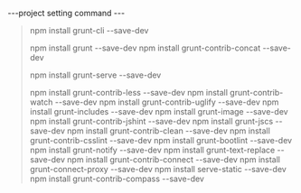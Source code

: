 ---project setting command ---
>npm install grunt-cli --save-dev
>
>npm install grunt --save-dev
>npm install grunt-contrib-concat --save-dev
>
>npm install grunt-serve --save-dev
>
>npm install grunt-contrib-less --save-dev
>npm install grunt-contrib-watch --save-dev
>npm install grunt-contrib-uglify --save-dev
>npm install grunt-includes --save-dev
>npm install grunt-image --save-dev
>npm install grunt-contrib-jshint --save-dev
>npm install grunt-jscs --save-dev
>npm install grunt-contrib-clean --save-dev
>npm install grunt-contrib-csslint --save-dev
>npm install grunt-bootlint --save-dev
>npm install grunt-notify --save-dev
>npm install grunt-text-replace --save-dev
>npm install grunt-contrib-connect --save-dev
>npm install grunt-connect-proxy --save-dev
>npm install serve-static --save-dev 
>npm install grunt-contrib-compass --save-dev